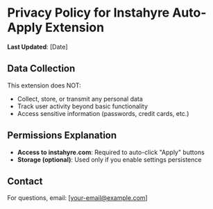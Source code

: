 # Privacy Policy for Instahyre Auto-Apply Extension

**Last Updated**: [Date]

## Data Collection
This extension does NOT:
- Collect, store, or transmit any personal data
- Track user activity beyond basic functionality
- Access sensitive information (passwords, credit cards, etc.)

## Permissions Explanation
- **Access to instahyre.com**: Required to auto-click "Apply" buttons
- **Storage (optional)**: Used only if you enable settings persistence

## Contact
For questions, email: [your-email@example.com]